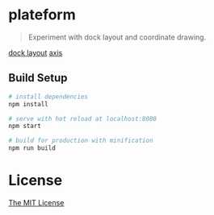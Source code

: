 # plateform

> Experiment with dock layout and coordinate drawing.

[dock layout](https://shuang13.github.io/Axis/dist/index.html)
[axis](https://shuang13.github.io/Axis/dist/index.html/Axis)
## Build Setup

``` bash
# install dependencies
npm install

# serve with hot reload at localhost:8080
npm start

# build for production with minification
npm run build
```

# License

[The MIT License](http://opensource.org/licenses/MIT)